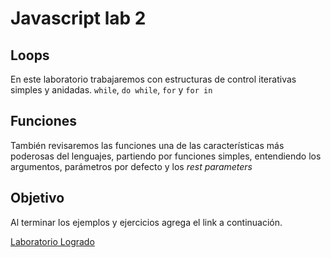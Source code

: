 # Javascript lab 2

## Loops

En este laboratorio trabajaremos con estructuras de control iterativas simples y anidadas. `while`, `do while`, `for` y `for in`

## Funciones

También revisaremos las funciones una de las características más poderosas del lenguajes, partiendo por funciones simples, entendiendo los argumentos, parámetros por defecto y los *rest parameters*

## Objetivo

Al terminar los ejemplos y ejercicios agrega el link a continuación.

[Laboratorio Logrado](https://github.com/karenqueca9/javascript-lab-02)

